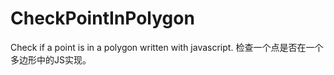 # CheckPointInPolygon
Check if a point is in a polygon written with javascript.  检查一个点是否在一个多边形中的JS实现。
